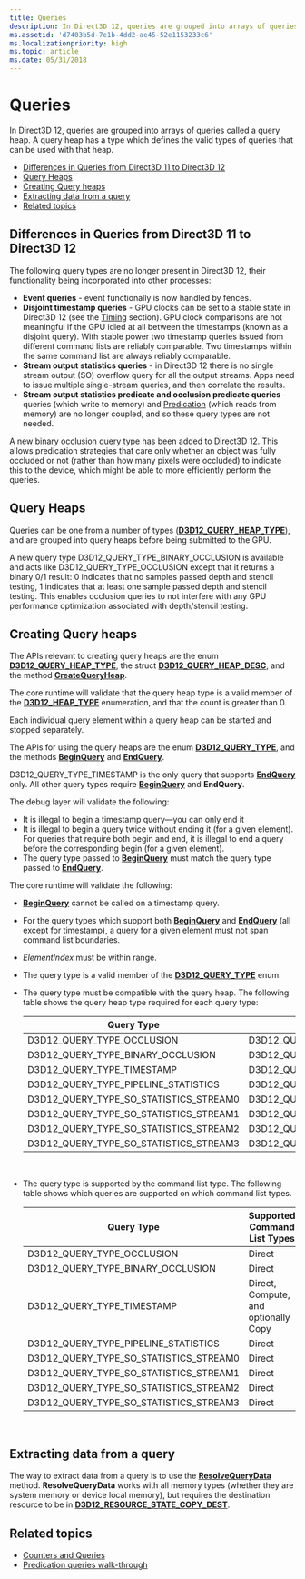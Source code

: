 ```yaml
---
title: Queries
description: In Direct3D 12, queries are grouped into arrays of queries called a query heap. A query heap has a type which defines the valid types of queries that can be used with that heap.
ms.assetid: 'd7403b5d-7e1b-4dd2-ae45-52e1153233c6'
ms.localizationpriority: high
ms.topic: article
ms.date: 05/31/2018
---
```


# Queries

In Direct3D 12, queries are grouped into arrays of queries called a query heap. A query heap has a type which defines the valid types of queries that can be used with that heap.

-   [Differences in Queries from Direct3D 11 to Direct3D 12](#differences-in-queries-from-direct3d-11-to-direct3d-12)
-   [Query Heaps](#query-heaps)
-   [Creating Query heaps](#creating-query-heaps)
-   [Extracting data from a query](#extracting-data-from-a-query)
-   [Related topics](#related-topics)

## Differences in Queries from Direct3D 11 to Direct3D 12

The following query types are no longer present in Direct3D 12, their functionality being incorporated into other processes:

-   **Event queries** - event functionally is now handled by fences.
-   **Disjoint timestamp queries** - GPU clocks can be set to a stable state in Direct3D 12 (see the [Timing](timing.md) section). GPU clock comparisons are not meaningful if the GPU idled at all between the timestamps (known as a disjoint query). With stable power two timestamp queries issued from different command lists are reliably comparable. Two timestamps within the same command list are always reliably comparable.
-   **Stream output statistics queries** - in Direct3D 12 there is no single stream output (SO) overflow query for all the output streams. Apps need to issue multiple single-stream queries, and then correlate the results.
-   **Stream output statistics predicate and occlusion predicate queries** - queries (which write to memory) and [Predication](predication.md) (which reads from memory) are no longer coupled, and so these query types are not needed.

A new binary occlusion query type has been added to Direct3D 12. This allows predication strategies that care only whether an object was fully occluded or not (rather than how many pixels were occluded) to indicate this to the device, which might be able to more efficiently perform the queries.

## Query Heaps

Queries can be one from a number of types ([**D3D12\_QUERY\_HEAP\_TYPE**](/windows/desktop/api/d3d12/ne-d3d12-d3d12_query_heap_type)), and are grouped into query heaps before being submitted to the GPU.

A new query type D3D12\_QUERY\_TYPE\_BINARY\_OCCLUSION is available and acts like D3D12\_QUERY\_TYPE\_OCCLUSION except that it returns a binary 0/1 result: 0 indicates that no samples passed depth and stencil testing, 1 indicates that at least one sample passed depth and stencil testing. This enables occlusion queries to not interfere with any GPU performance optimization associated with depth/stencil testing.

## Creating Query heaps

The APIs relevant to creating query heaps are the enum [**D3D12\_QUERY\_HEAP\_TYPE**](/windows/desktop/api/d3d12/ne-d3d12-d3d12_query_heap_type), the struct [**D3D12\_QUERY\_HEAP\_DESC**](/windows/desktop/api/d3d12/ns-d3d12-d3d12_query_heap_desc), and the method [**CreateQueryHeap**](/windows/desktop/api/d3d12/nf-d3d12-id3d12device-createqueryheap).

The core runtime will validate that the query heap type is a valid member of the [**D3D12\_HEAP\_TYPE**](/windows/desktop/api/d3d12/ne-d3d12-d3d12_heap_type) enumeration, and that the count is greater than 0.

Each individual query element within a query heap can be started and stopped separately.

The APIs for using the query heaps are the enum [**D3D12\_QUERY\_TYPE**](/windows/desktop/api/d3d12/ne-d3d12-d3d12_query_type), and the methods [**BeginQuery**](/windows/desktop/api/d3d12/nf-d3d12-id3d12graphicscommandlist-beginquery) and [**EndQuery**](/windows/desktop/api/d3d12/nf-d3d12-id3d12graphicscommandlist-endquery).

D3D12\_QUERY\_TYPE\_TIMESTAMP is the only query that supports [**EndQuery**](/windows/desktop/api/d3d12/nf-d3d12-id3d12graphicscommandlist-endquery) only. All other query types require [**BeginQuery**](/windows/desktop/api/d3d12/nf-d3d12-id3d12graphicscommandlist-beginquery) and **EndQuery**.

The debug layer will validate the following:

-   It is illegal to begin a timestamp query&mdash;you can only end it
-   It is illegal to begin a query twice without ending it (for a given element). For queries that require both begin and end, it is illegal to end a query before the corresponding begin (for a given element).
-   The query type passed to [**BeginQuery**](/windows/desktop/api/d3d12/nf-d3d12-id3d12graphicscommandlist-beginquery) must match the query type passed to [**EndQuery**](/windows/desktop/api/d3d12/nf-d3d12-id3d12graphicscommandlist-endquery).

The core runtime will validate the following:

-   [**BeginQuery**](/windows/desktop/api/d3d12/nf-d3d12-id3d12graphicscommandlist-beginquery) cannot be called on a timestamp query.
-   For the query types which support both [**BeginQuery**](/windows/desktop/api/d3d12/nf-d3d12-id3d12graphicscommandlist-beginquery) and [**EndQuery**](/windows/desktop/api/d3d12/nf-d3d12-id3d12graphicscommandlist-endquery) (all except for timestamp), a query for a given element must not span command list boundaries.
-   *ElementIndex* must be within range.
-   The query type is a valid member of the [**D3D12\_QUERY\_TYPE**](/windows/desktop/api/d3d12/ne-d3d12-d3d12_query_type) enum.
-   The query type must be compatible with the query heap. The following table shows the query heap type required for each query type:

    

    | Query Type                                  | Query Heap type                                |
    |---------------------------------------------|------------------------------------------------|
    | D3D12\_QUERY\_TYPE\_OCCLUSION               | D3D12\_QUERY\_HEAP\_TYPE\_OCCLUSION            |
    | D3D12\_QUERY\_TYPE\_BINARY\_OCCLUSION       | D3D12\_QUERY\_HEAP\_TYPE\_OCCLUSION            |
    | D3D12\_QUERY\_TYPE\_TIMESTAMP               | D3D12\_QUERY\_HEAP\_TYPE\_TIMESTAMP            |
    | D3D12\_QUERY\_TYPE\_PIPELINE\_STATISTICS    | D3D12\_QUERY\_HEAP\_TYPE\_PIPELINE\_STATISTICS |
    | D3D12\_QUERY\_TYPE\_SO\_STATISTICS\_STREAM0 | D3D12\_QUERY\_HEAP\_TYPE\_SO\_STATISTICS       |
    | D3D12\_QUERY\_TYPE\_SO\_STATISTICS\_STREAM1 | D3D12\_QUERY\_HEAP\_TYPE\_SO\_STATISTICS       |
    | D3D12\_QUERY\_TYPE\_SO\_STATISTICS\_STREAM2 | D3D12\_QUERY\_HEAP\_TYPE\_SO\_STATISTICS       |
    | D3D12\_QUERY\_TYPE\_SO\_STATISTICS\_STREAM3 | D3D12\_QUERY\_HEAP\_TYPE\_SO\_STATISTICS       |

    

     

-   The query type is supported by the command list type. The following table shows which queries are supported on which command list types.

    

    | Query Type                                  | Supported Command List Types         |
    |---------------------------------------------|--------------------------------------|
    | D3D12\_QUERY\_TYPE\_OCCLUSION               | Direct                               |
    | D3D12\_QUERY\_TYPE\_BINARY\_OCCLUSION       | Direct                               |
    | D3D12\_QUERY\_TYPE\_TIMESTAMP               | Direct, Compute, and optionally Copy |
    | D3D12\_QUERY\_TYPE\_PIPELINE\_STATISTICS    | Direct                               |
    | D3D12\_QUERY\_TYPE\_SO\_STATISTICS\_STREAM0 | Direct                               |
    | D3D12\_QUERY\_TYPE\_SO\_STATISTICS\_STREAM1 | Direct                               |
    | D3D12\_QUERY\_TYPE\_SO\_STATISTICS\_STREAM2 | Direct                               |
    | D3D12\_QUERY\_TYPE\_SO\_STATISTICS\_STREAM3 | Direct                               |

    

     

## Extracting data from a query

The way to extract data from a query is to use the [**ResolveQueryData**](/windows/win32p/api/d3d12/nf-d3d12-id3d12graphicscommandlist-resolvequerydata) method. **ResolveQueryData** works with all memory types (whether they are system memory or device local memory), but requires the destination resource to be in [**D3D12_RESOURCE_STATE_COPY_DEST**](/windows/win32/api/d3d12/ne-d3d12-d3d12_resource_states). 

## Related topics

* [Counters and Queries](counters-and-queries.md)
* [Predication queries walk-through](predication-queries.md)
